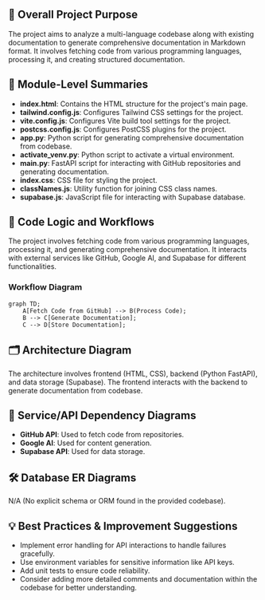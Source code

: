 ## 🎯 Overall Project Purpose
The project aims to analyze a multi-language codebase along with existing documentation to generate comprehensive documentation in Markdown format. It involves fetching code from various programming languages, processing it, and creating structured documentation.

## 🧩 Module-Level Summaries
- **index.html**: Contains the HTML structure for the project's main page.
- **tailwind.config.js**: Configures Tailwind CSS settings for the project.
- **vite.config.js**: Configures Vite build tool settings for the project.
- **postcss.config.js**: Configures PostCSS plugins for the project.
- **app.py**: Python script for generating comprehensive documentation from codebase.
- **activate_venv.py**: Python script to activate a virtual environment.
- **main.py**: FastAPI script for interacting with GitHub repositories and generating documentation.
- **index.css**: CSS file for styling the project.
- **classNames.js**: Utility function for joining CSS class names.
- **supabase.js**: JavaScript file for interacting with Supabase database.

## 🧠 Code Logic and Workflows
The project involves fetching code from various programming languages, processing it, and generating comprehensive documentation. It interacts with external services like GitHub, Google AI, and Supabase for different functionalities.

### Workflow Diagram
```mermaid
graph TD;
    A[Fetch Code from GitHub] --> B(Process Code);
    B --> C[Generate Documentation];
    C --> D[Store Documentation];
```

## 🗂️ Architecture Diagram
The architecture involves frontend (HTML, CSS), backend (Python FastAPI), and data storage (Supabase). The frontend interacts with the backend to generate documentation from codebase.

## 🧬 Service/API Dependency Diagrams
- **GitHub API**: Used to fetch code from repositories.
- **Google AI**: Used for content generation.
- **Supabase API**: Used for data storage.

## 🛠️ Database ER Diagrams
N/A (No explicit schema or ORM found in the provided codebase).

## 💡 Best Practices & Improvement Suggestions
- Implement error handling for API interactions to handle failures gracefully.
- Use environment variables for sensitive information like API keys.
- Add unit tests to ensure code reliability.
- Consider adding more detailed comments and documentation within the codebase for better understanding.